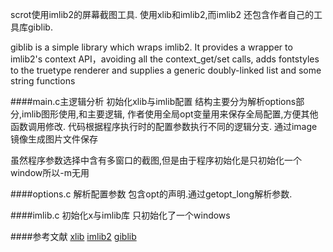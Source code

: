 scrot使用imlib2的屏幕截图工具.
使用xlib和imlib2,而imlib2 还包含作者自己的工具库giblib.

giblib is a simple library which wraps imlib2. It provides a wrapper to imlib2's context API，avoiding all the context_get/set calls, adds fontstyles to the truetype renderer and supplies a generic doubly-linked list and some string functions

####main.c主逻辑分析
初始化xlib与imlib配置
结构主要分为解析options部分,imlib图形使用,和主要逻辑,
作者使用全局opt变量用来保存全局配置,方便其他函数调用修改.
代码根据程序执行时的配置参数执行不同的逻辑分支.
通过image镜像生成图片文件保存

虽然程序参数选择中含有多窗口的截图,但是由于程序初始化是只初始化一个window所以-m无用

####options.c 解析配置参数
包含opt的声明.通过getopt_long解析参数.

####imlib.c 初始化x与imlib库
只初始化了一个windows




####参考文献
[xlib](http://www.x.org/releases/X11R7.7/doc/libX11/libX11/libX11.html)
[imlib2](http://adesklets.sourceforge.net/doc/imlib2/imlib2_8c.html#a14)
[giblib](http://www.cs.tut.fi/lintula/manual/gtk/glib/glib-string-utility-functions.html)
